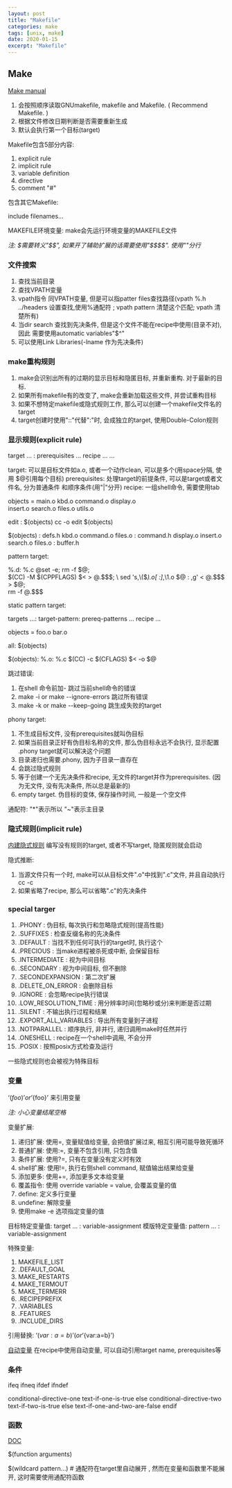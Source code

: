 ```yaml
---
layout: post
title: "Makefile"
categories: make
tags: [unix, make]
date: 2020-01-15
excerpt: "Makefile"
---
```


## Make
[Make manual](https://www.gnu.org/software/make/manual/html_node/Overview.html#Overview)

1. 会按照顺序读取GNUmakefile, makefile and Makefile. ( Recommend Makefile. )
2. 根据文件修改日期判断是否需要重新生成
3. 默认会执行第一个目标(target)

Makefile包含5部分内容:
  1. explicit rule
  2. implicit rule
  3. variable definition
  4. directive
  5. comment "#"

包含其它Makefile:
  
  include filenames…

MAKEFILE环境变量: make会先运行环境变量的MAKEFILE文件

*注: $需要转义"$$", 如果开了辅助扩展的话需要使用"$$$$". 使用"\"分行*

### 文件搜索
  1. 查找当前目录
  2. 查找VPATH变量
  3. vpath指令 同VPATH变量, 但是可以指patter files查找路径(vpath %.h ../headers
  设置查找,使用%通配符 ; vpath pattern 清楚这个匹配; vpath 清楚所有) 
  4. 当dir search 查找到先决条件, 但是这个文件不能在recipe中使用(目录不对), 因此
  需要使用automatic variables"$^"
  5. 可以使用Link Libraries(-lname 作为先决条件)

### make重构规则
  1. make会识别出所有的过期的显示目标和隐匿目标, 并重新重构. 对于最新的目标.
  2. 如果所有makefile有的改变了, make会重新加载这些文件, 并尝试重构目标
  3. 如果不想特定makefile或隐式规则工作, 那么可以创建一个makefile文件名的target
  4. target创建时使用"::"代替":"时, 会成独立的target, 使用Double-Colon规则

### 显示规则(explicit rule)

  target … : prerequisites …
        recipe
        …
        …

target: 可以是目标文件如a.o, 或者一个动作clean, 可以是多个(用space分隔, 使用
  $@引用每个目标)
prerequisites: 处理target的前提条件, 可以是target或者文件名, 分为普通条件
  和顺序条件(用"|"分开)
recipe: 一组shell命令, 需要使用tab


  objects = main.o kbd.o command.o display.o \
          insert.o search.o files.o utils.o

  edit : $(objects)
          cc -o edit $(objects)

  $(objects) : defs.h
  kbd.o command.o files.o : command.h
  display.o insert.o search.o files.o : buffer.h

pattern target:

  %.d: %.c
      @set -e; rm -f $@; \
       $(CC) -M $(CPPFLAGS) $< > $@.$$$$; \
       sed 's,\($*\)\.o[ :]*,\1.o $@ : ,g' < $@.$$$$ > $@; \
       rm -f $@.$$$$

static pattern target:

  targets …: target-pattern: prereq-patterns …
        recipe
        …

  objects = foo.o bar.o

  all: $(objects)

  $(objects): %.o: %.c
        $(CC) -c $(CFLAGS) $< -o $@

跳过错误:
  1. 在shell 命令前加- 跳过当前shell命令的错误
  2. make -i or make --ignore-errors 跳过所有错误
  3. make -k or make --keep-going 跳生成失败的target

phony target:
  1. 不生成目标文件, 没有prerequisites就叫伪目标
  2. 如果当前目录正好有伪目标名称的文件, 那么伪目标永远不会执行, 显示配置
  .phony target就可以解决这个问题
  3. 目录递归也需要.phony, 因为子目录一直存在
  4. 会跳过隐式规则
  5. 等于创建一个无先决条件和recipe, 无文件的target并作为prerequisites.
  (因为无文件, 没有先决条件, 所以总是最新的)
  6. empty target. 伪目标的变体, 保存操作时间, 一般是一个空文件

通配符: "\*"表示所以 "~"表示主目录

### 隐式规则(implicit rule)
[内建隐式规则](https://www.gnu.org/software/make/manual/html_node/Catalogue-of-Rules.html#Catalogue-of-Rules)
编写没有规则的target, 或者不写target, 隐匿规则就会启动

隐式推断:
  1. 当源文件只有一个时, make可以从目标文件".o"中找到".c"文件, 并且自动执行cc -c
  2. 如果省略了recipe, 那么可以省略".c"的先决条件

### special targer

1. .PHONY                 : 伪目标, 每次执行和忽略隐式规则(提高性能)
2. .SUFFIXES              : 检查反缀名称的先决条件
3. .DEFAULT               : 当找不到任何可执行的target时, 执行这个
4. .PRECIOUS              : 当make进程被杀死或中断, 会保留目标
5. .INTERMEDIATE          : 视为中间目标
6. .SECONDARY             : 视为中间目标, 但不删除
7. .SECONDEXPANSION       : 第二次扩展
8. .DELETE_ON_ERROR       : 会删除目标
9. .IGNORE                : 会忽略recipe执行错误
10. .LOW_RESOLUTION_TIME  : 用分辨率时间(忽略秒或分)来判断是否过期
11. .SILENT               : 不输出执行过程和结果
12. .EXPORT_ALL_VARIABLES : 导出所有变量到子进程
13. .NOTPARALLEL          : 顺序执行, 非并行, 递归调用make时任然并行
14. .ONESHELL             : recipe在一个shell中调用, 不会分开
15. .POSIX                : 按照posix方式检查及运行

一些隐式规则也会被视为特殊目标

### 变量
‘$(foo)’ or ‘${foo}’ 来引用变量

*注: 小心变量结尾空格*

变量扩展:
  1. 递归扩展: 使用=, 变量赋值给变量, 会把值扩展过来, 相互引用可能导致死循环
  2. 普通扩展: 使用:=, 变量不包含引用, 只包含值
  3. 条件扩展: 使用?=, 只有在变量没有定义时有效
  4. shell扩展: 使用!=, 执行右侧shell command, 赋值输出结果给变量
  5. 添加更多: 使用+=, 添加更多文本给变量
  6. 覆盖指令: 使用 override variable = value, 会覆盖变量的值
  7. define: 定义多行变量
  8. undefine: 解除变量
  9. 使用make -e 选项指定变量的值

目标特定变量值: target … : variable-assignment
模版特定变量值: pattern … : variable-assignment


特殊变量:
  1. MAKEFILE_LIST
  2. .DEFAULT_GOAL
  3. MAKE_RESTARTS
  4. MAKE_TERMOUT
  5. MAKE_TERMERR
  6. .RECIPEPREFIX
  7. .VARIABLES
  8. .FEATURES
  9. .INCLUDE_DIRS

引用替换: ‘$(var:a=b)’ (or ‘${var:a=b}’)

[自动变量](https://www.gnu.org/software/make/manual/html_node/Automatic-Variables.html#Automatic-Variables)
在recipe中使用自动变量, 可以自动引用target name, prerequisites等

### 条件
ifeq ifneq ifdef ifndef 

  conditional-directive-one
  text-if-one-is-true
  else conditional-directive-two
  text-if-two-is-true
  else
  text-if-one-and-two-are-false
  endif


### 函数
[DOC](https://www.gnu.org/software/make/manual/html_node/Text-Functions.html#Text-Functions)

  $(function arguments)

  $(wildcard pattern…) # 通配符在target里自动展开
  , 然而在变量和函数里不能展开, 这时需要使用通配符函数

